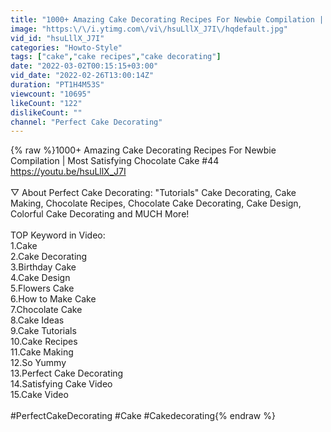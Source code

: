 ```yaml
---
title: "1000+ Amazing Cake Decorating Recipes For Newbie Compilation | Most Satisfying Chocolate Cake #44"
image: "https:\/\/i.ytimg.com\/vi\/hsuLllX_J7I\/hqdefault.jpg"
vid_id: "hsuLllX_J7I"
categories: "Howto-Style"
tags: ["cake","cake recipes","cake decorating"]
date: "2022-03-02T00:15:15+03:00"
vid_date: "2022-02-26T13:00:14Z"
duration: "PT1H4M53S"
viewcount: "10695"
likeCount: "122"
dislikeCount: ""
channel: "Perfect Cake Decorating"
---
```

{% raw %}1000+ Amazing Cake Decorating Recipes For Newbie Compilation | Most Satisfying Chocolate Cake #44 <a rel="nofollow" target="blank" href="https://youtu.be/hsuLllX_J7I">https://youtu.be/hsuLllX_J7I</a><br /><br />▽ About Perfect Cake Decorating: &quot;Tutorials&quot; Cake Decorating, Cake Making, Chocolate Recipes, Chocolate Cake Decorating, Cake Design, Colorful Cake Decorating and MUCH More!  <br /><br />TOP Keyword in Video:<br />1.Cake<br />2.Cake Decorating<br />3.Birthday Cake<br />4.Cake Design<br />5.Flowers Cake<br />6.How to Make Cake<br />7.Chocolate Cake<br />8.Cake Ideas<br />9.Cake Tutorials<br />10.Cake Recipes<br />11.Cake Making<br />12.So Yummy<br />13.Perfect Cake Decorating<br />14.Satisfying Cake Video<br />15.Cake Video<br /><br />#PerfectCakeDecorating #Cake #Cakedecorating{% endraw %}
